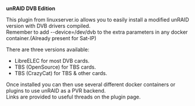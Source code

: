 **unRAID DVB Edition**

This plugin from linuxserver.io allows you to easily install a modified unRAID version with DVB drivers compiled.  
Remember to add --device=/dev/dvb to the extra parameters in any docker container.(Already present for Sat-IP)

There are three versions available:  
* LibreELEC for most DVB cards.  
* TBS (OpenSource) for TBS cards.  
* TBS (CrazyCat) for TBS & other cards.  

Once installed you can then use several different docker containers or plugins to use unRAID as a PVR backend.  
Links are provided to useful threads on the plugin page.
